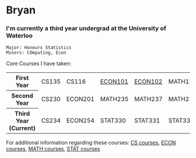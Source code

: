 # Bryan

### I'm currently a third year undergrad at the University of Waterloo

```
Major: Honours Statistics
Minors: COmputing, Econ
```

Core Courses I have taken:
<table>
  <tr>
    <th>First Year</th>
    <td>CS135</td>
    <td>CS116</td>
    <td><a href="https://ucalendar.uwaterloo.ca/2223/COURSE/course-ECON.html#ECON101">ECON101</a></td>
    <td><a href="https://ucalendar.uwaterloo.ca/2223/COURSE/course-ECON.html#ECON102">ECON102</a></td>
    <td>MATH135</td>
    <td>MATH136</td>
    <td>MATH137</td>
    <td>MATH138</td>
  </tr>
  <tr>
    <th>Second Year</th>
    <td>CS230</td>
    <td>ECON201</td>
    <td>MATH235</td>
    <td>MATH237</td>
    <td>MATH239</td>
    <td>STAT230</td>
    <td>STAT231</td>
    <td>STAT333</td>
  </tr>
  <tr>
    <th>Third Year (Current)</th>
    <td>CS234</td>
    <td>ECON254</td>
    <td>STAT330</td>
    <td>STAT331</td>
    <td>STAT332</td>
  </tr>
</table>

For additional information regarding these courses: <a href="https://ucalendar.uwaterloo.ca/2021/COURSE/course-CS.html" target="blank">CS courses</a>, <a href="https://ucalendar.uwaterloo.ca/2223/COURSE/course-ECON.html" target="blank">ECON courses</a>, <a href="https://ucalendar.uwaterloo.ca/2021/COURSE/course-MATH.html" target="blank">MATH courses</a>, <a href="https://ucalendar.uwaterloo.ca/2021/COURSE/course-STAT.html" target="blank">STAT courses</a>

